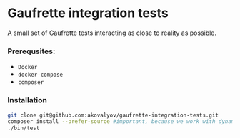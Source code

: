 # Gaufrette integration tests
A small set of Gaufrette tests interacting as close to reality as possible.


### Prerequsites:

* `Docker`
* `docker-compose`
* `composer`

### Installation

```bash
git clone git@github.com:akovalyov/gaufrette-integration-tests.git
composer install --prefer-source #important, because we work with dynamically applied patches
./bin/test


